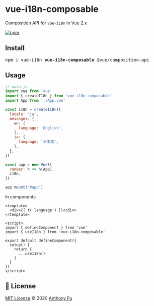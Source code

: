 # vue-i18n-composable

Composition API for `vue-i18n` in Vue 2.x

<a href="https://www.npmjs.com/package/vue-i18n-composable">
<img alt="npm" src="https://img.shields.io/npm/v/vue-i18n-composable">
</a>

## Install

<pre>
npm i vue-i18n <b>vue-i18n-composable</b> @vue/composition-api
</pre>

## Usage

```js
// main.js
import Vue from 'vue'
import { createI18n } from 'vue-i18n-composable'
import App from './App.vue'

const i18n = createI18n({
  locale: 'ja',
  messages: {
    en: {
      language: 'English',
    },
    ja: {
      language: '日本語',
    },
  },
})

const app = new Vue({
  render: h => h(App),
  i18n,
})

app.mount('#app')
```

In components

```vue
<template>
  <div>{{ t('language') }}</div>
</template>

<script>
import { defineComponent } from 'vue'
import { useI18n } from 'vue-i18n-composable'

export default defineComponent({
  setup() {
    return {
      ...useI18n()
    }
  }
})
</script>
```


## 📄 License

[MIT License](https://github.com/intlify/vue-i18n-composable/blob/master/LICENSE) © 2020 [Anthony Fu](https://github.com/antfu)
